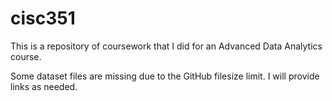 # cisc351

This is a repository of coursework that I did for an Advanced Data Analytics course.

Some dataset files are missing due to the GitHub filesize limit. I will provide links as needed.